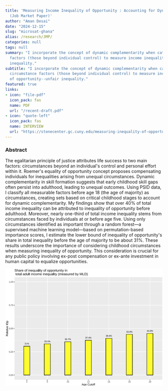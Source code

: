 ```yaml
---
title: 'Measuring Income Inequality of Opportunity : Accounting for Dynamic Complementarity
  (Job Market Paper)'
author: "Aman Desai"
date: "2024-12-15"
slug: "microsat-ghana"
alias: /research/JMP/
categories: null
tags: null
summary: "I incorporate the concept of dynamic complementarity when categorizing circumstance
  factors (those beyond individual control) to measure income inequality of opportunity--unfair
  inequality."
subtitle: "I incorporate the concept of dynamic complementarity when categorizing
  circumstance factors (those beyond individual control) to measure income inequality
  of opportunity--unfair inequality."
featured: true
links:
- icon: "file-pdf"
  icon_pack: fas
  name: PDF
  url: "/recent-draft.pdf"
- icon: "quote-left"
  icon_pack: fas
  name: INTERVIEW
  url: "https://stonecenter.gc.cuny.edu/measuring-inequality-of-opportunity-and-the-importance-of-childhood-circumstances/"  
---
```


### Abstract 

The egalitarian principle of justice attributes life success to two main factors: circumstances beyond an individual's control and personal effort within it. 
Roemer's equality of opportunity concept proposes compensating individuals for inequalities arising from unequal circumstances. Dynamic complementarity in skill 
formation suggests that early childhood skill gaps often persist into adulthood, leading to unequal outcomes. Using PSID data, I classify all measurable factors
before age 18 (the age of majority) as circumstances, creating sets based on critical childhood stages to account for dynamic complementarity. My findings show that
over 40% of total income inequality can be attributed to inequality of opportunity before adulthood. Moreover, nearly one-third of total income inequality stems from
circumstances faced by individuals at or before age five. Using only circumstances identified as important through a random forest—a supervised machine learning
model—based on permutation-based importance scores, I estimate the lower bound of inequality of opportunity's share in total inequality before the age of majority 
to be about 31%. These results underscore the importance of considering childhood circumstances when measuring inequality of opportunity. This consideration is 
crucial for any public policy involving ex-post compensation or ex-ante investment in human capital to equalize opportunities.



![Main Result](featured-jmp.png)

